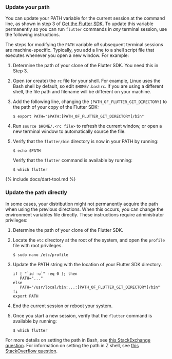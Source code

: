 ### Update your path

You can update your PATH variable for the current session at
the command line, as shown in step 3 of [Get the Flutter SDK][].
To update this variable permanently so you can run
`flutter` commands in _any_ terminal session,
use the following instructions.

The steps for modifying the `PATH` variable
_all_ subsequent terminal sessions are machine-specific.
Typically, you add a line to a shell script file that
executes whenever you open a new window. For example:

 1. Determine the path of your clone of the Flutter SDK.
    You need this in Step 3.
 2. Open (or create) the `rc` file for your shell.
    For example, Linux uses the Bash shell by default,
    so edit `$HOME/.bashrc`.
    If you are using a different shell, the file path
    and filename will be different on your machine.
 3. Add the following line, changing the
    `[PATH_OF_FLUTTER_GIT_DIRECTORY]` to
    the path of your copy of the Flutter SDK:

    ```terminal
    $ export PATH="$PATH:[PATH_OF_FLUTTER_GIT_DIRECTORY]/bin"
    ```

 4. Run `source $HOME/.<rc file>`
    to refresh the current window,
    or open a new terminal window to
    automatically source the file.
 5. Verify that the `flutter/bin` directory
    is now in your PATH by running:

    ```terminal
    $ echo $PATH
    ```

    Verify that the `flutter` command is available by running:

    ```terminal
    $ which flutter
    ```

{% include docs/dart-tool.md %}

### Update the path directly

In some cases, your distribution might not permanently acquire
the path when using the previous directions. When this occurs,
you can change the environment variables file directly.
These instructions require administrator privileges:

   1. Determine the path of your clone of the Flutter SDK.

   2. Locate the `etc` directory at the root of the system,
      and open the `profile` file with root privileges.

        ```terminal
        $ sudo nano /etc/profile
        ```
   3. Update the PATH string with the location of your
      Flutter SDK directory.

      ```shell
      if [ "`id -u`" -eq 0 ]; then
         PATH="..."
      else
         PATH="/usr/local/bin:...:[PATH_OF_FLUTTER_GIT_DIRECTORY]/bin"
      fi
      export PATH
      ```

   4. End the current session or reboot your system.
   5. Once you start a new session, verify that the
      `flutter` command is available by running:

      ```terminal
      $ which flutter
      ```

For more details on setting the path in Bash,
see [this StackExchange question][bash].
For information on setting the path in Z shell,
see [this StackOverflow question][zsh].


[Get the Flutter SDK]: #get-sdk
[bash]: https://unix.stackexchange.com/questions/26047/how-to-correctly-add-a-path-to-path
[zsh]: {{site.so}}/questions/11530090/adding-a-new-entry-to-the-path-variable-in-zsh
